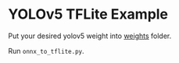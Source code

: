 # YOLOv5 TFLite Example

Put your desired yolov5 weight into [weights](weights) folder.

Run `onnx_to_tflite.py`.